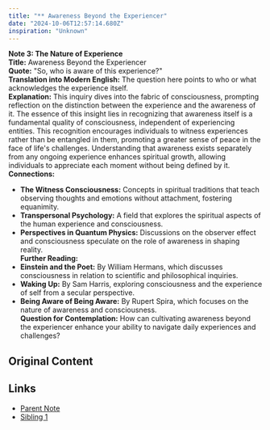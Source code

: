 ```yaml
---
title: "** Awareness Beyond the Experiencer"
date: "2024-10-06T12:57:14.680Z"
inspiration: "Unknown"
---
```


**Note 3: The Nature of Experience**  
**Title:** Awareness Beyond the Experiencer  
**Quote:** "So, who is aware of this experience?"  
**Translation into Modern English:** The question here points to who or what acknowledges the experience itself.  
**Explanation:** This inquiry dives into the fabric of consciousness, prompting reflection on the distinction between the experience and the awareness of it. The essence of this insight lies in recognizing that awareness itself is a fundamental quality of consciousness, independent of experiencing entities. This recognition encourages individuals to witness experiences rather than be entangled in them, promoting a greater sense of peace in the face of life's challenges. Understanding that awareness exists separately from any ongoing experience enhances spiritual growth, allowing individuals to appreciate each moment without being defined by it.   
**Connections:**  
- **The Witness Consciousness:** Concepts in spiritual traditions that teach observing thoughts and emotions without attachment, fostering equanimity.  
- **Transpersonal Psychology:** A field that explores the spiritual aspects of the human experience and consciousness.  
- **Perspectives in Quantum Physics:** Discussions on the observer effect and consciousness speculate on the role of awareness in shaping reality.  
**Further Reading:**  
- **Einstein and the Poet:** By William Hermans, which discusses consciousness in relation to scientific and philosophical inquiries.  
- **Waking Up:** By Sam Harris, exploring consciousness and the experience of self from a secular perspective.  
- **Being Aware of Being Aware:** By Rupert Spira, which focuses on the nature of awareness and consciousness.  
**Question for Contemplation:** How can cultivating awareness beyond the experiencer enhance your ability to navigate daily experiences and challenges?  



## Original Content



## Links

- [Parent Note](/parent-note.md)
- [Sibling 1](/zettel1.md)
